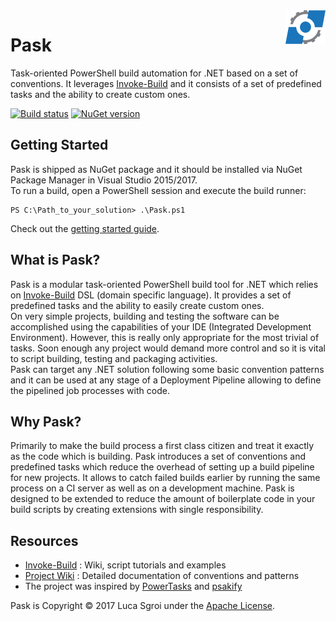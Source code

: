 <img src="https://raw.githubusercontent.com/lsgroi/Pask/master/Pask.png" align="right"/>

# Pask
Task-oriented PowerShell build automation for .NET based on a set of conventions.
It leverages [Invoke-Build](https://github.com/nightroman/Invoke-Build) and it consists of a set of predefined tasks and the ability to create custom ones.

[![Build status](https://ci.appveyor.com/api/projects/status/dnd8oe7sct40a39d?svg=true)](https://ci.appveyor.com/project/LucaSgroi/Pask)
[![NuGet version](https://img.shields.io/nuget/v/Pask.svg)](https://www.nuget.org/packages/Pask)

## Getting Started
Pask is shipped as NuGet package and it should be installed via NuGet Package Manager in Visual Studio 2015/2017.  
To run a build, open a PowerShell session and execute the build runner:
```
PS C:\Path_to_your_solution> .\Pask.ps1
```
Check out the [getting started guide](https://github.com/lsgroi/Pask/wiki/Getting-Started).

## What is Pask?
Pask is a modular task-oriented PowerShell build tool for .NET which relies on [Invoke-Build](https://github.com/nightroman/Invoke-Build) DSL (domain specific language). It provides a set of predefined tasks and the ability to easily create custom ones.  
On very simple projects, building and testing the software can be accomplished using the capabilities of your IDE (Integrated Development Environment).
However, this is really only appropriate for the most trivial of tasks.
Soon enough any project would demand more control and so it is vital to script building, testing and packaging activities.  
Pask can target any .NET solution following some basic convention patterns and it can be used at any stage of a Deployment Pipeline allowing to define the pipelined job processes with code.

## Why Pask?
Primarily to make the build process a first class citizen and treat it exactly as the code which is building.
Pask introduces a set of conventions and predefined tasks which reduce the overhead of setting up a build pipeline for new projects.
It allows to catch failed builds earlier by running the same process on a CI server as well as on a development machine.
Pask is designed to be extended to reduce the amount of boilerplate code in your build scripts by creating extensions with single responsibility.

## Resources
- [Invoke-Build](https://github.com/nightroman/Invoke-Build/wiki)
: Wiki, script tutorials and examples
- [Project Wiki](https://github.com/lsgroi/Pask/wiki)
: Detailed documentation of conventions and patterns
- The project was inspired by [PowerTasks](https://github.com/shaynevanasperen/PowerTasks) and [psakify](https://github.com/SeatwaveOpenSource/psakify)

Pask is Copyright &copy; 2017 Luca Sgroi under the [Apache License](LICENSE).
